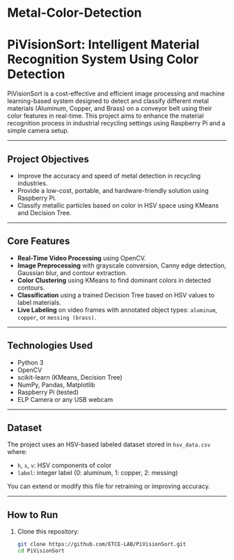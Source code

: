 # Metal-Color-Detection

# PiVisionSort: Intelligent Material Recognition System Using Color Detection

PiVisionSort is a cost-effective and efficient image processing and machine learning-based system designed to detect and classify different metal materials (Aluminum, Copper, and Brass) on a conveyor belt using their color features in real-time. This project aims to enhance the material recognition process in industrial recycling settings using Raspberry Pi and a simple camera setup.

---

##  Project Objectives

- Improve the accuracy and speed of metal detection in recycling industries.
- Provide a low-cost, portable, and hardware-friendly solution using Raspberry Pi.
- Classify metallic particles based on color in HSV space using KMeans and Decision Tree.

---

##  Core Features

- **Real-Time Video Processing** using OpenCV.
- **Image Preprocessing** with grayscale conversion, Canny edge detection, Gaussian blur, and contour extraction.
- **Color Clustering** using KMeans to find dominant colors in detected contours.
- **Classification** using a trained Decision Tree based on HSV values to label materials.
- **Live Labeling** on video frames with annotated object types: `aluminum`, `copper`, or `messing (brass)`.

---

##  Technologies Used

- Python 3
- OpenCV
- scikit-learn (KMeans, Decision Tree)
- NumPy, Pandas, Matplotlib
- Raspberry Pi (tested)
- ELP Camera or any USB webcam

---

##  Dataset

The project uses an HSV-based labeled dataset stored in `hsv_data.csv` where:
- `h`, `s`, `v`: HSV components of color
- `label`: integer label (0: aluminum, 1: copper, 2: messing)

You can extend or modify this file for retraining or improving accuracy.

---

##  How to Run

1. Clone this repository:
   ```bash
   git clone https://github.com/ETCE-LAB/PiVisionSort.git
   cd PiVisionSort
